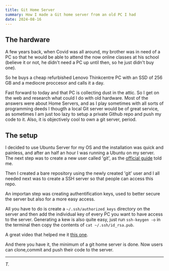 ```yaml
---
title: Git Home Server
summary: How I made a Git home server from an old PC I had 
date: 2024-08-16
---
```


## The hardware

A few years back, when Covid was all around, my brother was in need of a PC 
so that he would be able to attend the now online classes at his school 
(believe it or not, he didn't need a PC up until then, so he just didn't buy one).

So he buys a cheap refurbished Lenovo Thinkcentre PC with an SSD of 256 GB and 
a mediocre proccesor and calls it a day.

Fast forward to today and that PC is collecting dust in the attic.
So I get on the web and research what could I do with old hardware.
Most of the answers were about Home Servers, and as I play sometimes with all sorts of 
programming deeds I thougth a local Git server would be of great service, as sometimes I am just
too lazy to setup a private Github repo and push my code to it.
Also, it is objectively cool to own a git server, period.

## The setup

I decided to use Ubuntu Server for my OS and the installation was quick and painless,
and after an half an hour I was running a Ubuntu on my server. 
The next step was to create a new user called 'git', as the [official guide](https://git-scm.com/book/en/v2/Git-on-the-Server-Setting-Up-the-Server) told me.

Then I created a bare repository using the newly created 'git' user and I all needed next was to 
create a SSH server so that people can access this repo.

An importan step was creating authentification keys, used to better secure the server but also for
a more easy access.

All you have to do is create a `~/.ssh/authorized_keys` directory on the server and then add the individual key of every PC you want to have access to the server. Generating a kew is also quite easy, just run `ssh-keygen -o` in the terminal then copy the contents of `cat ~/.ssh/id_rsa.pub`.

A great video that helped me it [this one](https://www.youtube.com/watch?v=ju9loeXNVW0).

And there you have it, the minimum of a git home server is done.
Now users can clone,commit and push their code to the server.

---

*T.*
